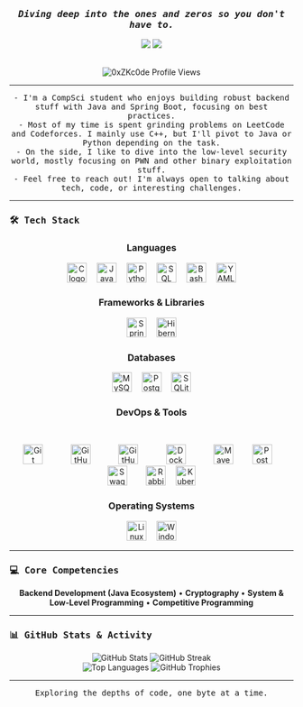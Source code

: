 
<div align="center">
  <h3><em><samp>Diving deep into the ones and zeros so you don't have to.</samp></em></h3>
  
  <a href="https://www.linkedin.com/in/el-haddad-mohamed-959385254/"><img src="https://img.shields.io/badge/-LinkedIn-0A66C2?style=for-the-badge&logo=linkedin&logoColor=white"></a>
  <a href="https://github.com/0xZKc0de"><img src="https://img.shields.io/github/followers/0xZKc0de?label=Follow&style=for-the-badge&logo=github"></a>
  
  <br>

  <img src="https://komarev.com/ghpvc/?username=0xZKc0de&label=Profile%20Views&color=0e75b6&style=flat-square" alt="0xZKc0de Profile Views" /> 
</div>

---

<p align="center">
  <samp>
    - I'm a CompSci student who enjoys building robust backend stuff with Java and Spring Boot, focusing on best practices.<br>
    - Most of my time is spent grinding problems on LeetCode and Codeforces. I mainly use C++, but I'll pivot to Java or Python depending on the task.<br>
    - On the side, I like to dive into the low-level security world, mostly focusing on PWN and other binary exploitation stuff.<br>
    - Feel free to reach out! I'm always open to talking about tech, code, or interesting challenges.
  </samp>
</p>

---

### <samp>🛠️ Tech Stack</samp>

<div align="center">
  
<h3 align="center">Languages</h3>
  <p align="center">
    <img src="https://cdn.jsdelivr.net/gh/devicons/devicon/icons/c/c-original.svg" height="35" alt="C logo" />
    <img width="10" />
    <img src="https://cdn.jsdelivr.net/gh/devicons/devicon/icons/java/java-original.svg" height="35" alt="Java logo" />
    <img width="10" />
    <img src="https://cdn.jsdelivr.net/gh/devicons/devicon/icons/python/python-original.svg" height="35" alt="Python logo" />
    <img width="10" />
    <img src="https://cdn.jsdelivr.net/gh/devicons/devicon@latest/icons/azuresqldatabase/azuresqldatabase-original.svg" height="35" alt="SQL logo" />
    <img width="10" />
    <img src="https://cdn.jsdelivr.net/gh/devicons/devicon/icons/bash/bash-original.svg" height="35" alt="Bash logo" />
    <img width="10" />
    <img src="https://cdn.jsdelivr.net/gh/devicons/devicon/icons/yaml/yaml-plain.svg" height="35" alt="YAML logo" />
  </p>
  
  <h3 align="center">Frameworks & Libraries</h3>
  <p align="center">
    <img src="https://cdn.jsdelivr.net/gh/devicons/devicon/icons/spring/spring-original.svg" height="35" alt="Spring Boot logo" />
    <img width="10" />
    <img src="https://cdn.jsdelivr.net/gh/devicons/devicon/icons/hibernate/hibernate-original.svg" height="35" alt="Hibernate logo" />
  </p>

  <h3 align="center">Databases</h3>
  <p align="center">
    <img src="https://cdn.jsdelivr.net/gh/devicons/devicon/icons/mysql/mysql-original.svg" height="35" alt="MySQL logo" />
    <img width="10" />
    <img src="https://cdn.jsdelivr.net/gh/devicons/devicon/icons/postgresql/postgresql-original.svg" height="35" alt="PostgreSQL logo" />
    <img width="10" />
    <img src="https://cdn.jsdelivr.net/gh/devicons/devicon/icons/sqlite/sqlite-original.svg" height="35" alt="SQLite logo" />
  </p>
  
<h3 align="center">DevOps & Tools</h3>
  <p align="center">
    <img src="https://cdn.jsdelivr.net/gh/devicons/devicon/icons/git/git-original.svg" height="35" alt="Git logo" />
    <img width="10" />
    <img src="https://cdn.jsdelivr.net/gh/devicons/devicon/icons/github/github-original.svg" height="35" alt="GitHub logo" />
    <img width="10" />
    <img src="https://cdn.jsdelivr.net/gh/devicons/devicon/icons/githubactions/githubactions-original.svg" height="35" alt="GitHub Actions logo" />
    <img width="10" />
    <img src="https://cdn.jsdelivr.net/gh/devicons/devicon/icons/docker/docker-original.svg" height="35" alt="Docker logo" />
    <img width="10" />
    <img src="https://cdn.jsdelivr.net/gh/devicons/devicon/icons/maven/maven-original.svg" height="35" alt="Maven logo" />
    <img width="10" />
    <img src="https://cdn.jsdelivr.net/gh/devicons/devicon/icons/postman/postman-original.svg" height="35" alt="Postman logo" />
    <img width="10" />
    <img src="https://cdn.jsdelivr.net/gh/devicons/devicon/icons/swagger/swagger-original.svg" height="35" alt="Swagger logo" />
    <img width="10" />
    <img src="https://cdn.jsdelivr.net/gh/devicons/devicon/icons/rabbitmq/rabbitmq-original.svg" height="35" alt="RabbitMQ logo" />
    <img width="10" />
    <img src="https://cdn.jsdelivr.net/gh/devicons/devicon/icons/kubernetes/kubernetes-plain.svg" height="35" alt="Kubernetes logo" />
  </p>

  <h3 align="center">Operating Systems</h3>
  <p align="center">
    <img src="https://cdn.jsdelivr.net/gh/devicons/devicon/icons/linux/linux-original.svg" height="35" alt="Linux logo" />
    <img width="10" />
    <img src="https://cdn.jsdelivr.net/gh/devicons/devicon/icons/windows8/windows8-original.svg" height="35" alt="Windows logo" />
  </p>
  
</div>

---

### <samp>💻 Core Competencies</samp>

<div align="center">
  <b>Backend Development (Java Ecosystem)</b> •
  <b>Cryptography </b> •
  <b>System & Low-Level Programming</b> •
  <b>Competitive Programming</b>
</div>

---

### <samp>📊 GitHub Stats & Activity</samp>

<div align="center">
  <img src="https://github-readme-stats.vercel.app/api?username=0xZKc0de&show_icons=true&theme=dark&include_all_commits=true" alt="GitHub Stats">
  <img src="https://github-readme-streak-stats.herokuapp.com/?user=0xZKc0de&theme=dark" alt="GitHub Streak">
  <br>
  <img src="https://github-readme-stats.vercel.app/api/top-langs?username=0xZKc0de&show_icons=true&layout=compact&langs_count=6&theme=dark" alt="Top Languages">
  <img src="https://github-profile-trophy.vercel.app/?username=0xZKc0de&theme=dark" alt="GitHub Trophies">
</div>

---

<p align="center">
  <samp>Exploring the depths of code, one byte at a time.</samp>
</p>
